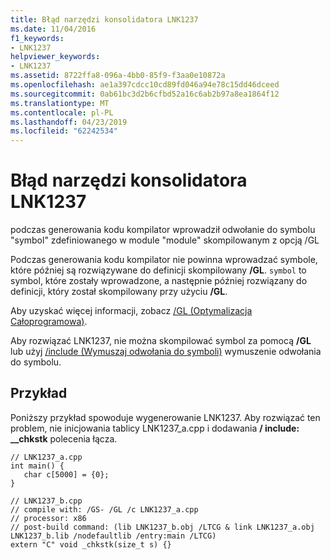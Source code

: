 ```yaml
---
title: Błąd narzędzi konsolidatora LNK1237
ms.date: 11/04/2016
f1_keywords:
- LNK1237
helpviewer_keywords:
- LNK1237
ms.assetid: 8722ffa8-096a-4bb0-85f9-f3aa0e10872a
ms.openlocfilehash: ae1a397cdcc10cd89fd046a94e78c15dd46dceed
ms.sourcegitcommit: 0ab61bc3d2b6cfbd52a16c6ab2b97a8ea1864f12
ms.translationtype: MT
ms.contentlocale: pl-PL
ms.lasthandoff: 04/23/2019
ms.locfileid: "62242534"
---
```

# <a name="linker-tools-error-lnk1237"></a>Błąd narzędzi konsolidatora LNK1237

podczas generowania kodu kompilator wprowadził odwołanie do symbolu "symbol" zdefiniowanego w module "module" skompilowanym z opcją /GL

Podczas generowania kodu kompilator nie powinna wprowadzać symbole, które później są rozwiązywane do definicji skompilowany **/GL**. `symbol` to symbol, które zostały wprowadzone, a następnie później rozwiązany do definicji, który został skompilowany przy użyciu **/GL**.

Aby uzyskać więcej informacji, zobacz [/GL (Optymalizacja Całoprogramowa)](../../build/reference/gl-whole-program-optimization.md).

Aby rozwiązać LNK1237, nie można skompilować symbol za pomocą **/GL** lub użyj [/include (Wymuszaj odwołania do symboli)](../../build/reference/include-force-symbol-references.md) wymuszenie odwołania do symbolu.

## <a name="example"></a>Przykład

Poniższy przykład spowoduje wygenerowanie LNK1237. Aby rozwiązać ten problem, nie inicjowania tablicy LNK1237_a.cpp i dodawania **/ include: __chkstk** polecenia łącza.

```
// LNK1237_a.cpp
int main() {
   char c[5000] = {0};
}
```

```
// LNK1237_b.cpp
// compile with: /GS- /GL /c LNK1237_a.cpp
// processor: x86
// post-build command: (lib LNK1237_b.obj /LTCG & link LNK1237_a.obj LNK1237_b.lib /nodefaultlib /entry:main /LTCG)
extern "C" void _chkstk(size_t s) {}
```
